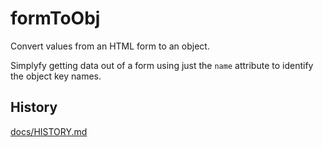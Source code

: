# formToObj

Convert values from an HTML form to an object.

Simplyfy getting data out of a form using just the `name` attribute to identify the object key names.
## History

[docs/HISTORY.md](docs/HISTORY.md)
